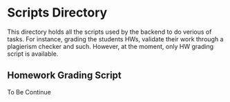 # Scripts Directory

This directory holds all the scripts used by the backend to do verious of tasks. For instance, grading the students HWs, validate their work through a plagierism checker and such. However, at the moment, only HW grading script is available. 

## Homework Grading Script
To Be Continue
